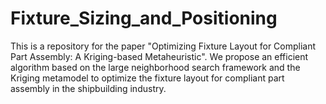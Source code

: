 # Fixture_Sizing_and_Positioning
This is a repository for the paper "Optimizing Fixture Layout for Compliant Part Assembly: A Kriging-based Metaheuristic". We propose an efficient algorithm based on the large neighborhood search framework and the Kriging metamodel to optimize the fixture layout for compliant part assembly in the shipbuilding industry.
